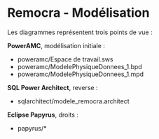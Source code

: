 # Remocra - Modélisation

Les diagrammes représentent trois points de vue :

**PowerAMC**, modélisation initiale :

 * poweramc/Espace de travail.sws
 * poweramc/ModelePhysiqueDonnees_1.bpd
 * poweramc/ModelePhysiqueDonnees_1.mpd

**SQL Power Architect**, reverse :

 * sqlarchitect/modele_remocra.architect

**Eclipse Papyrus**, droits :

 * papyrus/*

